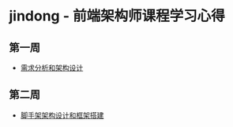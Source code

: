 # jindong - 前端架构师课程学习心得

## 第一周
- [需求分析和架构设计](./01-需求分析和架构设计.md)

## 第二周
- [脚手架架构设计和框架搭建](./02-脚手架架构设计和框架搭建.md)
